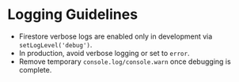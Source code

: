 # Logging Guidelines

- Firestore verbose logs are enabled only in development via `setLogLevel('debug')`.
- In production, avoid verbose logging or set to `error`.
- Remove temporary `console.log/console.warn` once debugging is complete.

